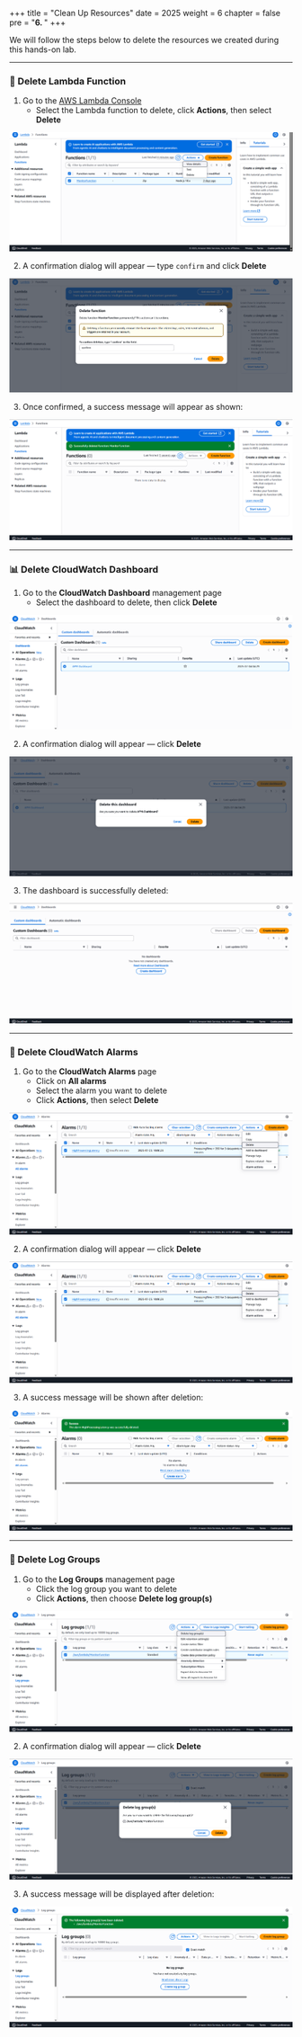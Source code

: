 +++
title = "Clean Up Resources"
date = 2025
weight = 6
chapter = false
pre = "<b>6. </b>"
+++

We will follow the steps below to delete the resources we created during this hands-on lab.

---

### 🧹 Delete Lambda Function

1. Go to the [AWS Lambda Console](https://console.aws.amazon.com/lambda/home/)  
   + Select the Lambda function to delete, click **Actions**, then select **Delete**

![Clean](/images/6.clean/001-clean1.png)

2. A confirmation dialog will appear — type `confirm` and click **Delete**

![Clean](/images/6.clean/002-clean2.png)

3. Once confirmed, a success message will appear as shown:

![Clean](/images/6.clean/003-clean3.png)

---

### 📊 Delete CloudWatch Dashboard

1. Go to the **CloudWatch Dashboard** management page  
   + Select the dashboard to delete, then click **Delete**

![Clean](/images/6.clean/004-clean4.png)

2. A confirmation dialog will appear — click **Delete**

![Clean](/images/6.clean/005-clean5.png)

3. The dashboard is successfully deleted:

![Clean](/images/6.clean/006-clean6.png)

---

### 🚨 Delete CloudWatch Alarms

1. Go to the **CloudWatch Alarms** page  
   + Click on **All alarms**  
   + Select the alarm you want to delete  
   + Click **Actions**, then select **Delete**

![Clean](/images/6.clean/007-clean7.png)

2. A confirmation dialog will appear — click **Delete**

![Clean](/images/6.clean/008-clean8.png)

3. A success message will be shown after deletion:

![Clean](/images/6.clean/009-clean9.png)

---

### 📝 Delete Log Groups

1. Go to the **Log Groups** management page  
   + Click the log group you want to delete  
   + Click **Actions**, then choose **Delete log group(s)**

![Clean](/images/6.clean/010-clean10.png)

2. A confirmation dialog will appear — click **Delete**

![Clean](/images/6.clean/011-clean11.png)

3. A success message will be displayed after deletion:

![Clean](/images/6.clean/012-clean12.png)

